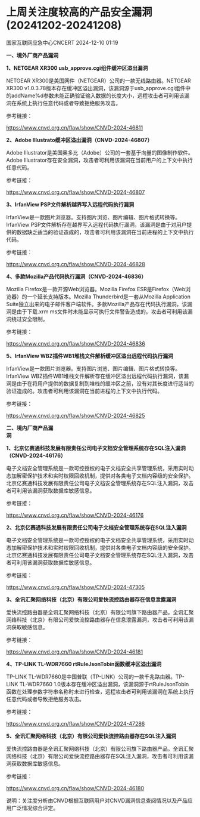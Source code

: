 #  上周关注度较高的产品安全漏洞(20241202-20241208)   
 国家互联网应急中心CNCERT   2024-12-10 01:19  
  
**一、境外厂商产品漏洞**  
  
**1、NETGEAR XR300 usb_approve.cgi组件缓冲区溢出漏洞**  
  
NETGEAR XR300是美国网件（NETGEAR）公司的一款无线路由器。NETGEAR XR300 v1.0.3.78版本存在缓冲区溢出漏洞，该漏洞源于usb_approve.cgi组件中的addName%d参数未能正确验证输入数据的长度大小，远程攻击者可利用该漏洞在系统上执行任意代码或者导致拒绝服务攻击。  
  
参考链接：  
  
https://www.cnvd.org.cn/flaw/show/CNVD-2024-46811  
  
**2、Adobe Illustrato缓冲区溢出漏洞（CNVD-2024-46807）**  
  
Adobe Illustrator是美国奥多比（Adobe）公司的一套基于向量的图像制作软件。Adobe Illustrator存在安全漏洞，攻击者可利用该漏洞在当前用户的上下文中执行任意代码。  
  
参考链接：  
  
https://www.cnvd.org.cn/flaw/show/CNVD-2024-46807  
  
**3、IrfanView PSP文件解析越界写入远程代码执行漏洞**  
  
IrfanView是一款图片浏览器。支持图片浏览、图片编辑、图片格式转换等。IrfanView PSP文件解析存在越界写入远程代码执行漏洞，该漏洞是由于对用户提供的数据缺乏适当的验证造成的，攻击者可利用该漏洞在当前进程的上下文中执行代码。  
  
参考链接：  
  
https://www.cnvd.org.cn/flaw/show/CNVD-2024-46828  
  
**4、多款Mozilla产品代码执行漏洞（CNVD-2024-46836）**  
  
Mozilla Firefox是一款开源Web浏览器。Mozilla Firefox ESR是Firefox（Web浏览器）的一个延长支持版本。Mozilla Thunderbird是一套从Mozilla Application Suite独立出来的电子邮件客户端软件。多款Mozilla产品存在代码执行漏洞，该漏洞是由于下载.xrm ms文件时未能显示可执行文件警告造成的。攻击者可利用该漏洞绕过安全限制。  
  
参考链接：  
  
https://www.cnvd.org.cn/flaw/show/CNVD-2024-46836  
  
**5、IrfanView WBZ插件WB1堆栈文件解析缓冲区溢出远程代码执行漏洞**  
  
IrfanView是一款图片浏览器。支持图片浏览、图片编辑、图片格式转换等。IrfanView WBZ插件WB1堆栈文件解析存在缓冲区溢出远程代码执行漏洞，该漏洞是由于在将用户提供的数据复制到堆栈的缓冲区之前，没有对其长度进行适当的验证造成的。攻击者可利用该漏洞在当前进程的上下文中执行代码。  
  
参考链接：  
  
https://www.cnvd.org.cn/flaw/show/CNVD-2024-46825  
  
  
**二、境内厂商产品漏**  
**洞**  
  
**1、北京亿赛通科技发展有限责任公司电子文档安全管理系统存在SQL注入漏洞（CNVD-2024-46176）**  
  
电子文档安全管理系统是一款可控授权的电子文档安全共享管理系统，采用实时动态加解密保护技术和实时权限回收机制，提供对各类电子文档内容级的安全保护。北京亿赛通科技发展有限责任公司电子文档安全管理系统存在SQL注入漏洞，攻击者可利用该漏洞获取数据库敏感信息。  
  
参考链接：  
  
https://www.cnvd.org.cn/flaw/show/CNVD-2024-46176  
  
**2、北京亿赛通科技发展有限责任公司电子文档安全管理系统存在SQL注入漏洞**  
  
电子文档安全管理系统是一款可控授权的电子文档安全共享管理系统，采用实时动态加解密保护技术和实时权限回收机制，提供对各类电子文档内容级的安全保护。北京亿赛通科技发展有限责任公司电子文档安全管理系统存在SQL注入漏洞，攻击者可利用该漏洞获取数据库敏感信息。  
  
参考链接：  
  
https://www.cnvd.org.cn/flaw/show/CNVD-2024-47305  
  
**3、全讯汇聚网络科技（北京）有限公司爱快流控路由器存在信息泄露漏洞**  
  
爱快流控路由器是全讯汇聚网络科技（北京）有限公司旗下路由器产品。全讯汇聚网络科技（北京）有限公司爱快流控路由器存在信息泄露漏洞，攻击者可利用该漏洞获取敏感信息。  
  
参考链接：  
  
https://www.cnvd.org.cn/flaw/show/CNVD-2024-46181  
  
**4、TP-LINK TL-WDR7660 rtRuleJsonTobin函数缓冲区溢出漏洞**  
  
TP-LINK TL-WDR7660是中国普联（TP-LINK）公司的一款千兆路由器。TP-LINK TL-WDR7660 1.0版本存在缓冲区溢出漏洞，该漏洞源于rtRuleJsonTobin函数在处理参数字符串名称时未进行检查，远程攻击者可利用该漏洞在系统上执行任意代码或者导致拒绝服务攻击。  
  
参考链接：  
  
https://www.cnvd.org.cn/flaw/show/CNVD-2024-47286  
  
**5、全讯汇聚网络科技（北京）有限公司爱快流控路由器存在SQL注入漏洞**  
  
爱快流控路由器是全讯汇聚网络科技（北京）有限公司旗下路由器产品。全讯汇聚网络科技（北京）有限公司爱快流控路由器存在SQL注入漏洞，攻击者可利用该漏洞获取数据库敏感信息。  
  
参考链接：  
  
https://www.cnvd.org.cn/flaw/show/CNVD-2024-46180  
  
  
说明：关注度分析由CNVD根据互联网用户对CNVD漏洞信息查阅情况以及产品应用广泛情况综合评定。  
  
  
